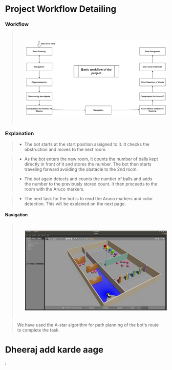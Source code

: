 # Project Workflow Detailing

### **Workflow**

> <img src="../images/workflow.png" style="vertical-align:middle; padding:25px 25px 25px 25px" width="700">

### **Explanation**

> - The bot starts at the start position assigned to it. It checks the obstruction and moves to the next room.

> - As the bot enters the new room, it counts the number of balls kept directly in front of it and stores the number. The bot then starts traveling forward avoiding the obstacle to the 2nd room.

> - The bot again detects and counts the number of balls and adds the number to the previously stored count. It then proceeds to the room with the Aruco markers.

> - The next task for the bot is to read the Aruco markers and color detection. This will be explained on the next page.

#### Navigation

> <img src="../images/image1.jpeg" style="vertical-align:middle; padding:25px 25px 25px 25px" width="700">

> We have used the A-star algorithm for path planning of the bot's route to complete the task.

# Dheeraj add karde aage

: 



